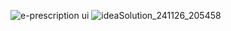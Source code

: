![e-prescription ui](https://github.com/user-attachments/assets/ab186aa0-5acd-4651-86ae-6cb42037c849)
![ideaSolution_241126_205458](https://github.com/user-attachments/assets/bd4c25d9-c964-4218-beef-f7be7b822093)
